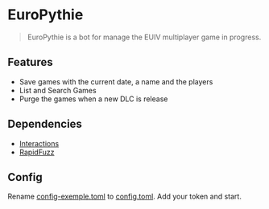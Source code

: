 # EuroPythie

> EuroPythie is a bot for manage the EUIV multiplayer game in progress.

## Features

- Save games with the current date, a name and the players
- List and Search Games
- Purge the games when a new DLC is release

## Dependencies
- [Interactions](https://github.com/interactions-py/interactions.py)
- [RapidFuzz](https://github.com/maxbachmann/RapidFuzz)

## Config

Rename [config-exemple.toml](config-exemple.toml) to [config.toml](config.toml).
Add your token and start.